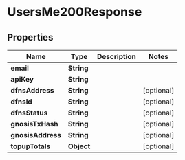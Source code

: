 

# UsersMe200Response


## Properties

| Name | Type | Description | Notes |
|------------ | ------------- | ------------- | -------------|
|**email** | **String** |  |  |
|**apiKey** | **String** |  |  |
|**dfnsAddress** | **String** |  |  [optional] |
|**dfnsId** | **String** |  |  [optional] |
|**dfnsStatus** | **String** |  |  [optional] |
|**gnosisTxHash** | **String** |  |  [optional] |
|**gnosisAddress** | **String** |  |  [optional] |
|**topupTotals** | **Object** |  |  [optional] |



